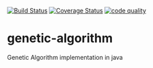 [![Build Status](https://travis-ci.org/vjroby/downloader.svg?branch=master)](https://travis-ci.org/vjroby/genetic-algorithm)
[![Coverage Status](https://coveralls.io/repos/github/vjroby/genetic-algorithm/badge.svg?branch=master)](https://coveralls.io/github/vjroby/genetic-algorithm?branch=master)
[![code quality](https://sonarcloud.io/api/project_badges/measure?project=ro.robertgabriel%3Agenetic-algorithm&metric=alert_status)](https://sonarcloud.io/dashboard?id=ro.robertgabriel%3Agenetic-algorithm)

# genetic-algorithm
Genetic Algorithm implementation in java
